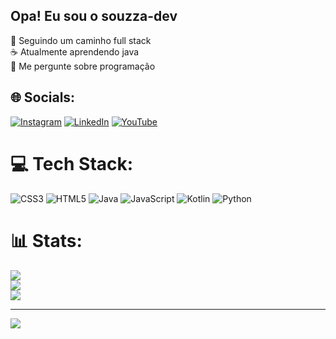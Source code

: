 ## Opa! Eu sou o souzza-dev
🔭 Seguindo um caminho full stack<br>☕ Atualmente aprendendo java<br>💬 Me pergunte sobre programação


## 🌐 Socials:
[![Instagram](https://img.shields.io/badge/Instagram-%23E4405F.svg?logo=Instagram&logoColor=white)](https://instagram.com/souzza-sn)
<a href="https://linkedin.com/in/Vitor Souza">![LinkedIn](https://img.shields.io/badge/LinkedIn-%230077B5.svg?logo=linkedin&logoColor=white)</a>
[![YouTube](https://img.shields.io/badge/YouTube-%23FF0000.svg?logo=YouTube&logoColor=white)](https://youtube.com/@SouzaDevv) 

# 💻 Tech Stack:
![CSS3](https://img.shields.io/badge/css3-%231572B6.svg?style=for-the-badge&logo=css3&logoColor=white) ![HTML5](https://img.shields.io/badge/html5-%23E34F26.svg?style=for-the-badge&logo=html5&logoColor=white) ![Java](https://img.shields.io/badge/java-%23ED8B00.svg?style=for-the-badge&logo=openjdk&logoColor=white) ![JavaScript](https://img.shields.io/badge/javascript-%23323330.svg?style=for-the-badge&logo=javascript&logoColor=%23F7DF1E) ![Kotlin](https://img.shields.io/badge/kotlin-%237F52FF.svg?style=for-the-badge&logo=kotlin&logoColor=white) ![Python](https://img.shields.io/badge/python-3670A0?style=for-the-badge&logo=python&logoColor=ffdd54)
# 📊 Stats:
![](https://github-readme-stats.vercel.app/api?username=souzza-dev&theme=tokyonight&hide_border=false&include_all_commits=true&count_private=false)<br/>
![](https://nirzak-streak-stats.vercel.app/?user=souzza-dev&theme=tokyonight&hide_border=false)<br/>
![](https://github-readme-stats.vercel.app/api/top-langs/?username=souzza-dev&theme=tokyonight&hide_border=false&include_all_commits=true&count_private=false&layout=compact)

---
[![](https://visitcount.itsvg.in/api?id=souzza-dev&icon=0&color=0)](https://visitcount.itsvg.in)

<!-- Proudly created with GPRM ( https://gprm.itsvg.in ) -->
